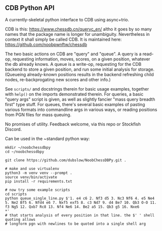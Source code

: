 ## CDB Python API

A currently-skeletal python interface to CDB using async+trio.

CDB is this: https://www.chessdb.cn/queryc_en/ altho it goes by so many names that the package name is longer for
unambiguity. Nevertheless in context it shall simply be called CDB. It is maintained here:
https://github.com/noobpwnftw/chessdb

The two basic actions on CDB are "query" and "queue". A query is a read-op, requesting information, moves, scores, on
a given position, whatever the db already knows. A queue is a write-op, requesting for the CDB backend to store a given
position, and run some initial analysis for storage. (Queueing already-known positions results in the backend refreshing
child nodes, re-backprogating new scores and other info.)

See `scripts/` and docstrings therein for basic usage examples, together with `help()` on the imports demonstrated therein.
For queries, a basic "query args" script is given, as well as slightly fancier "mass query breadth first" type stuff.
For queues, there's several basic examples of pasting various formats into commandline args in various ways, or reading
positions from PGN files for mass queuing.

No promises of utility. Feedback welcome, via this repo or Stockfish Discord.

Can be used in the ~standard python way:

```
mkdir ~/noobchessdbpy
cd ~/noobchessdbpy

git clone https://github.com/dubslow/NoobChessDBPy.git .

# make and use virtualenv
python3 -m venv venv --prompt .
source venv/bin/activate
pip install -r requirements.txt

# now try some example scripts
cd scripts
python queue_single_line.py $'1. e4 c6 2. Nf3 d5 3. Nc3 Nf6 4. e5 Ne4 5. Ne2 Bf5 6. Nfd4 e6 7. Nxf5 exf5 8. c3 Nd7 9. d4 Be7 10. Qb3 O-O 11. f3 Ng5 12. Qxb7 Rc8 13. Nf4 Ne6 14. Be2 a5 15. Qb3 g5 16. Nxe6
*'
# that starts analysis of every position in that line. the $' ' shell quoting allows
# longform pgn with newlines to be quoted into a single shell arg
```
